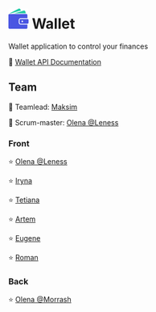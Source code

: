 
# ![Wallet](./wallet.png) Wallet

Wallet application to control your finances

:wrench:
[Wallet API Documentation](https://wallet-team-project.herokuapp.com/api-docs/)

## Team

:star2: Teamlead: [Maksim](https://github.com/MaksimLisovoi)

:star2: Scrum-master: [Olena @Leness](https://github.com/leness)

### Front

:star: [Olena @Leness](https://github.com/leness)

:star: [Iryna](https://github.com/Iryna1320)

:star: [Tetiana](https://github.com/Tetiana-Lykhovei)

:star: [Artem](https://github.com/Matviienko-Artem)

:star: [Eugene](https://github.com/Eugene-36)

:star: [Roman](https://github.com/Roman-Y-K)

### Back

:star: [Olena @Morrash](https://github.com/ElenaKononenko)
